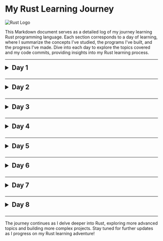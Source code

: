 # My Rust Learning Journey

![Rust Logo](https://raw.githubusercontent.com/lecepin/rust-logo/5bcf63a2e8ad83cacdfe37880c060f71e608d2db/images/1660286946670.svg)

This Markdown document serves as a detailed log of my journey learning Rust programming language. Each section corresponds to a day of learning, where I summarize the concepts I've studied, the programs I've built, and the progress I've made. Dive into each day to explore the topics covered and my code commits, providing insights into my Rust learning process.


---

<details>
<summary style = "font-size: 1.5em; 
    margin: 0.5em 0;"><strong> Day 1 </strong></summary>

Today, I started my journey in Rust by learning the basics of the language. I learned about Rust syntax, basic data types, and how to write simple programs.

One of the first programs I created is a guessing game. In this game, the user enters a number, and the program generates a random number. The user's number is then compared with the randomly generated number to determine if they've guessed correctly.


</details>

---
<details>
<summary style = "font-size: 1.5em; 
    margin: 0.5em 0;"><strong> Day 2 </strong></summary>

Today, I delved into one of the core concepts of Rust programming: ownership and borrowing.

In Rust, ownership rules ensure memory safety without the need for a garbage collector. I learned that every value in Rust has a variable that's called its owner. There can only be one owner at a time, and when the owner goes out of scope, the value will be dropped.

I also learned about borrowing in Rust, which allows multiple parts of the code to access data without needing to copy it into multiple places. Borrowing can be done either immutably or mutably, and Rust's compiler ensures that there are no data races or dangling pointers.

Understanding ownership and borrowing is crucial for writing safe and efficient Rust code. I practiced creating programs that leverage these concepts to manage memory effectively and prevent common pitfalls like memory leaks and data races.

</details>

---
<details>

<summary style = "font-size: 1.5em; 
    margin: 0.5em 0;"><strong> Day 3 </strong></summary>

Today, I explored Rust's rich type system by learning about enums and structs.

Enums, short for enumerations, allow me to define a type by enumerating its possible variants. This is particularly useful for representing concepts that can take on a limited set of values. I learned how to define and use enums in Rust, including pattern matching to handle different variants.

Additionally, I delved into structs, which are used to create custom data types by bundling together multiple pieces of data into a single compound type. Structs allow me to define the structure of my data and provide methods to operate on that data.

By mastering enums and structs, I gained a deeper understanding of how to model real-world problems and organize data effectively in Rust programs.
</details>

---
<details>

<summary style = "font-size: 1.5em; 
    margin: 0.5em 0;"><strong> Day 4 </strong></summary>

Today, I delved into two important topics in Rust: pattern matching and traits.

### Creating a Simple Markup Language

I created a simple markup language in Rust that performs text transformation based on certain symbols:
- Text within `^` is converted to uppercase.
- Text within `_` is converted to lowercase.
- Text within `#` is ignored.

### Learning About Traits
I also learned about traits in Rust, which define shared behavior for types. Traits allow me to define methods that types must implement, enabling code reuse and polymorphism.

By understanding pattern matching and traits, I gained powerful tools for writing expressive and reusable code in Rust.
</details>

---
<details>

<summary style = "font-size: 1.5em; 
    margin: 0.5em 0;"><strong> Day 5 </strong></summary>

Today, I explored two powerful concepts in Rust: generics and dynamic dispatch.

### Understanding Generics

Generics in Rust allow me to write code that can work with any type. By abstracting over types, I can write functions, structs, and enums that are more flexible and reusable.

Here's a simple example of a generic function that swaps the values of two variables:

```rust
fn swap<T>(a: &mut T, b: &mut T) {
    std::mem::swap(a, b);
}

fn main() {
    let mut x = 5;
    let mut y = 10;
    println!("Before swap: x = {}, y = {}", x, y);
    swap(&mut x, &mut y);
    println!("After swap: x = {}, y = {}", x, y);
}
```
### Exploring Dynamic Dispatch
Dynamic dispatch allows me to write code that operates on different types without knowing the exact type at compile time. This is achieved through trait objects, which enable runtime polymorphism.

Here's an example of using dynamic dispatch with trait objects:

```rust
trait Animal {
    fn sound(&self);
}

struct Dog;
impl Animal for Dog {
    fn sound(&self) {
        println!("Woof!");
    }
}

struct Cat;
impl Animal for Cat {
    fn sound(&self) {
        println!("Meow!");
    }
}

fn make_sound(animal: &dyn Animal) {
    animal.sound();
}

fn main() {
    let dog = Dog;
    let cat = Cat;
    make_sound(&dog);
    make_sound(&cat);
}
```
By learning about generics and dynamic dispatch, I gained the ability to write more flexible and versatile code in Rust.
</details>

---
<details>

<summary style = "font-size: 1.5em; 
    margin: 0.5em 0;"><strong> Day 6 </strong></summary>

Today, I delved into two important concepts in Rust: closures and iterators.

### Understanding Closures

Closures are anonymous functions that can capture variables from their surrounding environment. They are a powerful tool for writing concise and expressive code in Rust.

Here's an example of a closure that adds two numbers together:

```rust
fn main() {
    let add = |a, b| a + b;
    let result = add(3, 5);
    println!("Result: {}", result);
}
```
Closures can capture variables from their environment, allowing for flexible and reusable code. They can also be stored in variables or passed as arguments to other functions.

### Exploring Iterators
Iterators provide a way to traverse and process elements in a collection in a sequential manner. They are a fundamental part of Rust's standard library and are used extensively in Rust code.

Here's an example of using iterators to find the sum of numbers in a vector:

```rust 
fn main() {
    let numbers = vec![1, 2, 3, 4, 5];
    let sum: i32 = numbers.iter().sum();
    println!("Sum: {}", sum);
}
```
Iterators in Rust are lazy, meaning they only perform operations when needed. This allows for efficient and composable code.

By learning about closures and iterators, I gained powerful tools for working with data and writing functional-style code in Rust.
</details>

---

<details>
<summary style = "font-size: 1.5em; 
    margin: 0.5em 0;"> <strong> Day 7 </strong></summary>

Today, I delved into several important concepts in Rust: `map`, `fold`, `filter`, and parallel iterators using the Rayon crate.

### Exploring map, fold, and filter

`map`, `fold`, and `filter` are fundamental functions provided by iterators in Rust. They allow for efficient and expressive manipulation of collections.

Here's a brief overview of each function:
- `map`: Transforms each element in a collection according to a specified function.
- `fold`: Accumulates the elements of a collection into a single value by applying a combining function.
- `filter`: Selects elements from a collection that satisfy a specified predicate function.

Here's an example of using `map`, `fold`, and `filter` to perform various operations on a vector:

```rust
fn main() {
    let numbers = vec![1, 2, 3, 4, 5];

    // Using map to square each number
    let squared_numbers: Vec<_> = numbers.iter().map(|&x| x * x).collect();
    println!("Squared Numbers: {:?}", squared_numbers);

    // Using fold to find the sum of numbers
    let sum: i32 = numbers.iter().fold(0, |acc, &x| acc + x);
    println!("Sum: {}", sum);

    // Using filter to select even numbers
    let even_numbers: Vec<_> = numbers.iter().filter(|&x| x % 2 == 0).collect();
    println!("Even Numbers: {:?}", even_numbers);
}
```

### Using Rayon for Parallel Iterators
Rayon is a high-performance parallel iterator library for Rust that allows for easy parallelization of computation across multiple threads.

By leveraging Rayon's parallel iterators, I was able to significantly improve the performance of my computation by utilizing multiple CPU cores.

</details>

---

<details>
<summary  style = "font-size: 1.5em; 
    margin: 0.5em 0;"> <strong>Day 8 </strong></summary>

Today, I delved into error handling in Rust, unit testing, integration testing, and documentation.

### Error Handling

Error handling in Rust is accomplished using the `Result` and `Option` enums. The `Result` type is commonly used to represent operations that may fail, while the `Option` type represents values that may or may not be present.

Here's a simple example of error handling using `Result`:

```rust
use std::num::ParseIntError;

fn parse_and_divide(s1: &str, s2: &str) -> Result<i32, ParseIntError> {
    let a = s1.parse::<i32>()?;
    let b = s2.parse::<i32>()?;
    Ok(a / b)
}

fn divide(a: i32, b: i32) -> Result<i32, String> {
    if b == 0 {
        Err("division by zero".to_string())
    } else {
        Ok(a / b)
    }
}

fn main() {
    match divide(10, 2) {
        Ok(value) => println!("Result: {}", value),
        Err(error) => println!("Error: {}", error),
    }

    match parse_and_divide("10", "2") {
        Ok(value) => println!("Parsed and divided result: {}", value),
        Err(error) => println!("Error: {}", error),
    }

    match parse_and_divide("10", "0") {
        Ok(value) => println!("Parsed and divided result: {}", value),
        Err(error) => println!("Error: {}", error),
    }
}
```
### Testing
Rust has robust support for testing built into the standard library. Unit tests are written using the #[test] attribute, while integration tests are placed in separate files within the tests directory.

Here's an example of a unit test in Rust:

```rust
#[cfg(test)]
mod tests {
    #[test]
    fn test_addition() {
        assert_eq!(2 + 2, 4);
    }
}
```
### Documentation
Documentation in Rust is written using doc comments (///). These comments support Markdown syntax and can be used to generate documentation using tools like rustdoc.

Here's an example of documenting a function in Rust:

```rust
/// Adds two numbers together.
///
/// # Examples
///
/// ```
/// let result = add(2, 3);
/// assert_eq!(result, 5);
/// ```
fn add(a: i32, b: i32) -> i32 {
    a + b
}
```
To generate documentation for your Rust project and view it in a browser, you can use the `cargo doc --open` command.

By mastering error handling, testing, and documentation, I'm equipped with the tools to write reliable, well-tested, and well-documented Rust code.


</details>

---

The journey continues as I delve deeper into Rust, exploring more advanced topics and building more complex projects. Stay tuned for further updates as I progress on my Rust learning adventure!
